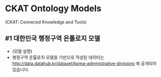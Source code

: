 # CKAT Ontology Models
(CKAT: Conneced Knowledge and Tools)
## #1 대한민국 행정구역 온톨로지 모델
- (모델 설명)
- 행정구역 온톨로지 모델을 기반으로 작성된 데이터는 http://data.datahub.kr/dataset/korea-administrative-divisions 에 공개되어 있습니다.
